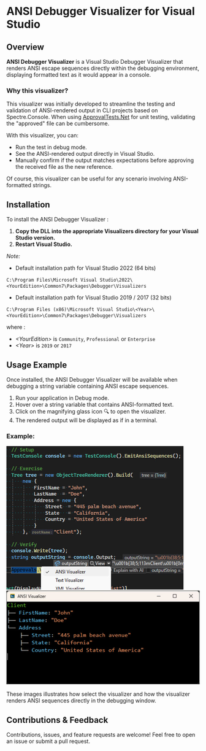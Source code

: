 ﻿# ANSI Debugger Visualizer for Visual Studio

## Overview

**ANSI Debugger Visualizer** is a Visual Studio Debugger Visualizer that renders ANSI escape sequences directly within the debugging environment, displaying formatted text as it would appear in a console.

### Why this visualizer?

This visualizer was initially developed to streamline the testing and validation of ANSI-rendered output in CLI projects based on Spectre.Console.
When using [ApprovalTests.Net](https://github.com/approvals/ApprovalTests.Net) for unit testing, validating the "approved" file can be cumbersome.

With this visualizer, you can:
- Run the test in debug mode.
- See the ANSI-rendered output directly in Visual Studio.
- Manually confirm if the output matches expectations before approving the received file as the new reference.

Of course, this visualizer can be useful for any scenario involving ANSI-formatted strings.

## Installation

To install the ANSI Debugger Visualizer : 

1. **Copy the DLL into the appropriate Visualizers directory for your Visual Studio version.**
2. **Restart Visual Studio.**

_Note:_
- Default installation path for Visual Studio 2022 (64 bits)
```plaintext
C:\Program Files\Microsoft Visual Studio\2022\<YourEdition>\Common7\Packages\Debugger\Visualizers
```
- Default installation path for Visual Studio 2019 / 2017 (32 bits)
```plaintext
C:\Program Files (x86)\Microsoft Visual Studio\<Year>\<YourEdition>\Common7\Packages\Debugger\Visualizers
```

where :
- _\<YourEdition>_ is `Community`, `Professional` or `Enterprise`
- _\<Year>_ is `2019` or `2017`

## Usage Example

Once installed, the ANSI Debugger Visualizer will be available when debugging a string variable containing ANSI escape sequences.

1. Run your application in Debug mode.
2. Hover over a string variable that contains ANSI-formatted text.
3. Click on the magnifying glass icon 🔍 to open the visualizer.
4. The rendered output will be displayed as if in a terminal.

### Example:

![Visualizer selection](./docs/images/ansi-debugger-visualizer-selection.jpg) ![Visualizer rendering](./docs/images/ansi-debugger-visualizer-rendering.jpg)

These images illustrates how select the visualizer and how the visualizer renders ANSI sequences directly in the debugging window.

## Contributions & Feedback

Contributions, issues, and feature requests are welcome! Feel free to open an issue or submit a pull request.